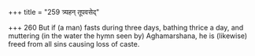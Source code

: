+++
title = "259 त्र्यहन् तूपवसेद्"

+++
260	But if (a man) fasts during three days, bathing thrice a day, and muttering (in the water the hymn seen by) Aghamarshana, he is (likewise) freed from all sins causing loss of caste.